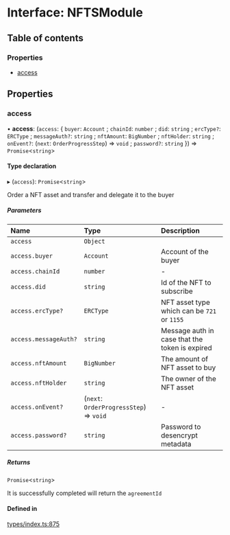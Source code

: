 # Interface: NFTSModule

## Table of contents

### Properties

- [access](NFTSModule.md#access)

## Properties

### access

• **access**: (`access`: { `buyer`: `Account` ; `chainId`: `number` ; `did`: `string` ; `ercType?`: `ERCType` ; `messageAuth?`: `string` ; `nftAmount`: `BigNumber` ; `nftHolder`: `string` ; `onEvent?`: (`next`: `OrderProgressStep`) => `void` ; `password?`: `string`  }) => `Promise`<`string`\>

#### Type declaration

▸ (`access`): `Promise`<`string`\>

Order a NFT asset and transfer and delegate it to the buyer

##### Parameters

| Name | Type | Description |
| :------ | :------ | :------ |
| `access` | `Object` |  |
| `access.buyer` | `Account` | Account of the buyer |
| `access.chainId` | `number` | - |
| `access.did` | `string` | Id of the NFT to subscribe |
| `access.ercType?` | `ERCType` | NFT asset type which can be `721` or `1155` |
| `access.messageAuth?` | `string` | Message auth in case that the token is expired |
| `access.nftAmount` | `BigNumber` | The amount of NFT asset to buy |
| `access.nftHolder` | `string` | The owner of the NFT asset |
| `access.onEvent?` | (`next`: `OrderProgressStep`) => `void` | - |
| `access.password?` | `string` | Password to desencrypt metadata |

##### Returns

`Promise`<`string`\>

It is successfully completed will return the `agreementId`

#### Defined in

[types/index.ts:875](https://github.com/nevermined-io/react-components/blob/c6636b1/catalog/src/types/index.ts#L875)
